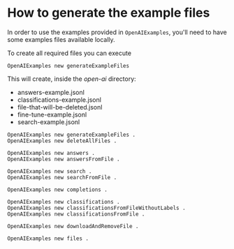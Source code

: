 # How to generate the example files

In order to use the examples provided in `OpenAIExamples`,
you'll need to have some examples files available locally.

To create all required files you can execute

```smalltalk
OpenAIExamples new generateExampleFiles
```

This will create, inside the *open-ai* directory:

- answers-example.jsonl
- classifications-example.jsonl
- file-that-will-be-deleted.jsonl
- fine-tune-example.jsonl
- search-example.jsonl

```smalltalk
OpenAIExamples new generateExampleFiles .
OpenAIExamples new deleteAllFiles .

OpenAIExamples new answers .
OpenAIExamples new answersFromFile .

OpenAIExamples new search .
OpenAIExamples new searchFromFile .

OpenAIExamples new completions .

OpenAIExamples new classifications .
OpenAIExamples new classificationsFromFileWithoutLabels .
OpenAIExamples new classificationsFromFile .

OpenAIExamples new downloadAndRemoveFile .

OpenAIExamples new files .
```
